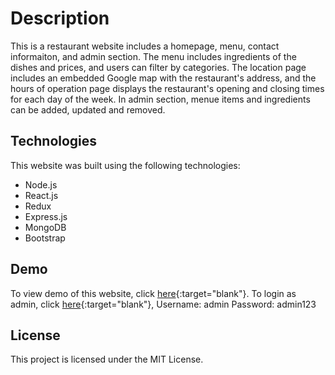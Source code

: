 # Description

This is a restaurant website includes a homepage, menu, contact informaiton, and admin section. The menu includes ingredients of the dishes and prices, and users can filter by categories. The location page includes an embedded Google map with the restaurant's address, and the hours of operation page displays the restaurant's opening and closing times for each day of the week. In admin section, menue items and ingredients can be added, updated and removed.

## Technologies

This website was built using the following technologies:

* Node.js
* React.js
* Redux
* Express.js
* MongoDB
* Bootstrap

## Demo

To view demo of this website, click [here](http://54.206.204.237){:target="blank"}.
To login as admin, click [here](http://54.206.204.237/login){:target="blank"},
Username: admin
Password: admin123

## License
This project is licensed under the MIT License.
